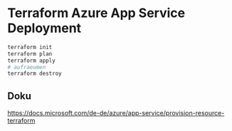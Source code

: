 # Terraform Azure App Service Deployment


```sh
terraform init
terraform plan
terraform apply
# aufraeumen
terraform destroy 

```

## Doku
https://docs.microsoft.com/de-de/azure/app-service/provision-resource-terraform
